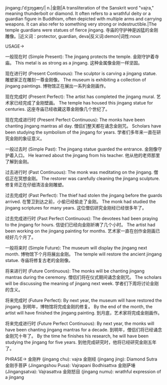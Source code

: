 jingang:/ˈdʒɪŋɡæŋ/| n.|金刚|A transliteration of the Sanskrit word "vajra," meaning thunderbolt or diamond. It often refers to a wrathful deity or a guardian figure in Buddhism, often depicted with multiple arms and carrying weapons. It can also refer to something very strong or indestructible.|The temple guardians were statues of fierce jingang. 寺庙的守护神是凶猛的金刚雕像。|近义词：protector, guardian, deva|反义词:demon|词性:noun


USAGE->

一般现在时 (Simple Present):
The jingang protects the temple. 金刚守护着寺庙。
This metal is as strong as a jingang. 这种金属像金刚一样坚固。


现在进行时 (Present Continuous):
The sculptor is carving a jingang statue. 雕塑家正在雕刻一尊金刚像。
The museum is exhibiting a collection of jingang paintings. 博物馆正在展出一系列金刚画作。


现在完成时 (Present Perfect):
The artist has completed the jingang mural. 艺术家已经完成了金刚壁画。
The temple has housed this jingang statue for centuries. 这座寺庙已经收藏这尊金刚像几个世纪了。


现在完成进行时 (Present Perfect Continuous):
The monks have been chanting jingang mantras all day. 僧侣们整天都在诵念金刚咒。
Scholars have been studying the symbolism of the jingang for years. 学者们多年来一直在研究金刚的象征意义。



一般过去时 (Simple Past):
The jingang statue guarded the entrance. 金刚像守护着入口。
He learned about the jingang from his teacher. 他从他的老师那里了解到金刚。



过去进行时 (Past Continuous):
The monk was meditating on the jingang. 僧侣正在冥想金刚。
The restorer was carefully cleaning the jingang sculpture. 修复师正在仔细清洁金刚雕塑。



过去完成时 (Past Perfect):
The thief had stolen the jingang before the guards arrived. 在警卫到达之前，小偷已经偷走了金刚。
The monk had studied the jingang scriptures for many years. 这位僧侣研究金刚经已经很多年了。



过去完成进行时 (Past Perfect Continuous):
The devotees had been praying to the jingang for hours. 信徒们已经向金刚祈祷了几个小时。
The artist had been working on the jingang painting for months. 艺术家一直在创作金刚画已经好几个月了。



一般将来时 (Simple Future):
The museum will display the jingang next month. 博物馆下个月将展出金刚。
The temple will restore the ancient jingang statue. 寺庙将修复古老的金刚像。



将来进行时 (Future Continuous):
The monks will be chanting jingang mantras during the ceremony.  僧侣们将在仪式期间诵念金刚咒。
The scholars will be discussing the meaning of jingang next week.  学者们下周将讨论金刚的含义。



将来完成时 (Future Perfect):
By next year, the museum will have restored the jingang. 到明年，博物馆将完成金刚的修复。
By the end of the month, the artist will have finished the jingang painting. 到月底，艺术家将完成金刚画作。



将来完成进行时 (Future Perfect Continuous):
By next year, the monks will have been chanting jingang mantras for a decade. 到明年，僧侣们将已经诵念金刚咒十年了。
By the time he finishes his research, he will have been studying the jingang for five years. 到他完成研究时，他将已经研究金刚五年了。


PHRASE->
金刚杵 (jingang chu): vajra
金刚经 (jingang jing): Diamond Sutra
金刚手菩萨 (Jingangshou Pusa): Vajrapani Bodhisattva
金刚萨埵 (Jingangsatva): Vajrasattva
金刚怒目 (jingang numu): wrathful expression of a jingang
